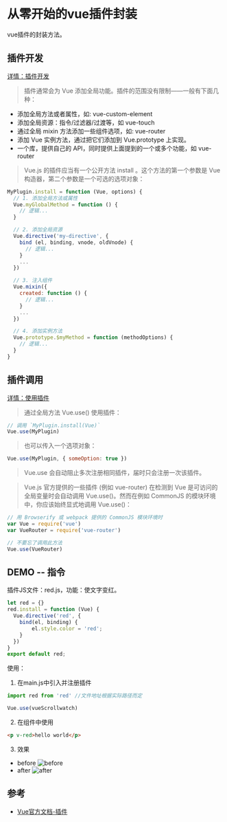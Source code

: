 # 从零开始的vue插件封装


vue插件的封装方法。

## 插件开发

[详情：插件开发](https://cn.vuejs.org/v2/guide/plugins.html#%E5%BC%80%E5%8F%91%E6%8F%92%E4%BB%B6)

>插件通常会为 Vue 添加全局功能。插件的范围没有限制——一般有下面几种：
   * 添加全局方法或者属性，如: vue-custom-element
   * 添加全局资源：指令/过滤器/过渡等，如 vue-touch
   * 通过全局 mixin 方法添加一些组件选项，如: vue-router
   * 添加 Vue 实例方法，通过把它们添加到 Vue.prototype 上实现。
   * 一个库，提供自己的 API，同时提供上面提到的一个或多个功能，如 vue-router

>Vue.js 的插件应当有一个公开方法 install 。这个方法的第一个参数是 Vue 构造器，第二个参数是一个可选的选项对象：

```js
MyPlugin.install = function (Vue, options) {
  // 1. 添加全局方法或属性
  Vue.myGlobalMethod = function () {
    // 逻辑...
  }

  // 2. 添加全局资源
  Vue.directive('my-directive', {
    bind (el, binding, vnode, oldVnode) {
      // 逻辑...
    }
    ...
  })

  // 3. 注入组件
  Vue.mixin({
    created: function () {
      // 逻辑...
    }
    ...
  })

  // 4. 添加实例方法
  Vue.prototype.$myMethod = function (methodOptions) {
    // 逻辑...
  }
}

```


## 插件调用

[详情：使用插件](https://cn.vuejs.org/v2/guide/plugins.html#%E4%BD%BF%E7%94%A8%E6%8F%92%E4%BB%B6)

>通过全局方法 Vue.use() 使用插件：

```js
// 调用 `MyPlugin.install(Vue)`
Vue.use(MyPlugin)
```

>也可以传入一个选项对象：

```js
Vue.use(MyPlugin, { someOption: true })
```

>Vue.use 会自动阻止多次注册相同插件，届时只会注册一次该插件。

>Vue.js 官方提供的一些插件 (例如 vue-router) 在检测到 Vue 是可访问的全局变量时会自动调用 Vue.use()。然而在例如 CommonJS 的模块环境中，你应该始终显式地调用 Vue.use()：

```js
// 用 Browserify 或 webpack 提供的 CommonJS 模块环境时
var Vue = require('vue')
var VueRouter = require('vue-router')

// 不要忘了调用此方法
Vue.use(VueRouter)
```

## DEMO -- 指令

插件JS文件：red.js，功能：使文字变红。

```js
let red = {}
red.install = function (Vue) {
  Vue.directive('red', {
    bind(el, binding) {
        el.style.color = 'red';
    }
  })
}
export default red;
```

使用： 
1. 在main.js中引入并注册插件

```js
import red from 'red' //文件地址根据实际路径而定

Vue.use(vueScrollwatch)
```

2. 在组件中使用

```html
<p v-red>hello world</p>
```

3. 效果
 * before
  ![before](http://p9secbq22.bkt.clouddn.com/18-6-28/48756928.jpg)
 * after
  ![after](http://p9secbq22.bkt.clouddn.com/18-6-28/16817714.jpg)

## 参考
* [Vue官方文档-插件](https://cn.vuejs.org/v2/guide/plugins.html)
